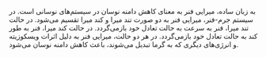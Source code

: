 به زبان ساده، میرایی فنر به معنای کاهش دامنه نوسان در سیستم‌های نوسانی است. 
در سیستم جرم-فنر، میرایی فنر به دو صورت تند میرا و کند میرا تقسیم می‌شود. در حالت تند میرا، فنر به سرعت به حالت تعادل خود بازمی‌گردد. در حالت کند میرا، فنر به طور کند به حالت تعادل خود بازمی‌گردد.
در هر دو حالت، میرایی فنر به دلیل اثرات ویسکوزیته و انرژی‌های دیگری که به گرما تبدیل می‌شوند، باعث کاهش دامنه نوسان می‌شود.
